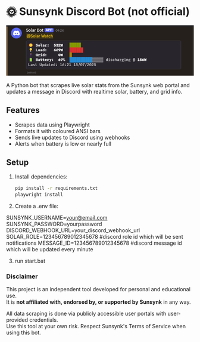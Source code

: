 # 🌞 Sunsynk Discord Bot (not official)

![Bot Preview](solarbot-discord.png)

A Python bot that scrapes live solar stats from the Sunsynk web portal and updates a message in Discord with realtime solar, battery, and grid info.

## Features

- Scrapes data using Playwright
- Formats it with coloured ANSI bars
- Sends live updates to Discord using webhooks
- Alerts when battery is low or nearly full

## Setup

1. Install dependencies:
   ```bash
   pip install -r requirements.txt
   playwright install

2. Create a .env file:

SUNSYNK_USERNAME=your@email.com
SUNSYNK_PASSWORD=yourpassword
DISCORD_WEBHOOK_URL=your_discord_webhook_url
SOLAR_ROLE=123456789012345678 #discord role id which will be sent notifications
MESSAGE_ID=123456789012345678 #discord message id which will be updated every minute

3. run start.bat

### Disclaimer

This project is an independent tool developed for personal and educational use.  
It is **not affiliated with, endorsed by, or supported by Sunsynk** in any way.

All data scraping is done via publicly accessible user portals with user-provided credentials.  
Use this tool at your own risk. Respect Sunsynk's Terms of Service when using this bot.
